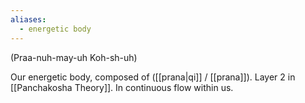 ```yaml
---
aliases:
  - energetic body
---
```

(Praa-nuh-may-uh Koh-sh-uh)

Our energetic body, composed of ([[prana|qi]] / [[prana]]). Layer 2 in [[Panchakosha Theory]]. In continuous flow within us.